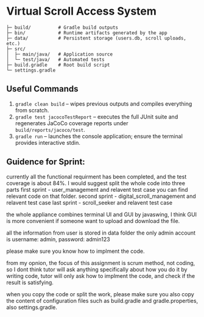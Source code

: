 # Virtual Scroll Access System


```
├─ build/          # Gradle build outputs
├─ bin/            # Runtime artifacts generated by the app
├─ data/           # Persistent storage (users.db, scroll uploads, etc.)
├─ src/
│  ├─ main/java/   # Application source
│  └─ test/java/   # Automated tests
├─ build.gradle    # Root build script
└─ settings.gradle
```

## Useful Commands

1. `gradle clean build` – wipes previous outputs and compiles everything from scratch.
2. `gradle test jacocoTestReport` – executes the full JUnit suite and regenerates JaCoCo coverage reports under `build/reports/jacoco/test`.
3. `gradle run` – launches the console application; ensure the terminal provides interactive stdin.

## Guidence for Sprint:
currently all the functional requirment has been completed, and the test coverage is about 84%.
I would suggest split the whole code into three parts
first sprint - user_management and relavent test case   you can find relevant code on that folder.
second sprint - digital_scroll_management and relavent test case
last sprint - scroll_seeker and relavent test case

the whole appliance combines terminal UI and GUI by javaswing, I think GUI is more convenient if someone
want to upload and download the file.

all the information from user is stored in data folder
the only admin account is username: admin, password: admin123

please make sure you know how to implment the code.

from my opnion, the focus of this assignment is scrum method, not coding, so I dont think
tutor will ask anything specifically about how you do it by writing code, tutor will only ask
how to implment the code, and check if the result is satisfying.

when you copy the code or split the work, please make sure you also copy the content of configuration files such as build.gradle and gradle.properties, also settings.gradle.
